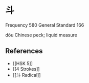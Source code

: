 # 斗
Frequency 580
General Standard 166

dòu
Chinese peck; liquid measure

## References
- [[HSK 5]]
- [[4 Strokes]]
- [[斗 Radical]]